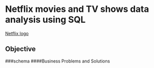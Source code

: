 # Netflix movies and TV shows data analysis using SQL
[Netflix logo](https://github.com/suman1025/Netflix_sql-project/blob/main/netflix-logo-transparent-free-png.webp)
## Objective
###schema 
####Business Problems and Solutions
